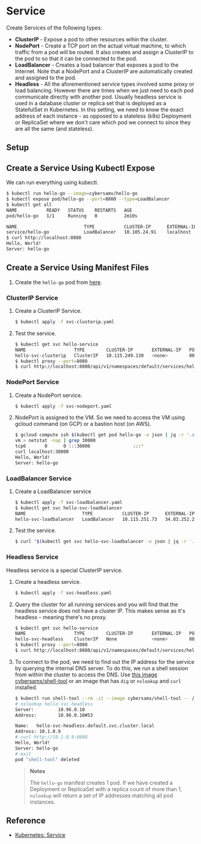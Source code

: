 # Service

Create Services of the following types:

* **ClusterIP** - Expose a pod to other resources wihin the cluster.
* **NodePort** - Create a TCP port on the actual virtual machine, to which traffic from a pod will be routed. It also creates and assign a ClusterIP to the pod to so that it can be connected to the pod.
* **LoadBalancer** - Creates a load balancer that exposes a pod to the Internet. Note that a NodePort and a ClusterIP are automatically created and assigned to the pod.
* **Headless** - All the aforementioned service types involved some proxy or load balancing. However there are times when we just need to each pod communicate directly with another pod. Usually headless service is used in a database cluster or replica set that is deployed as a StatefulSet in Kubernetes. In this setting, we need to know the exact address of each instance - as opposed to a stateless (k8s) Deployment or ReplicaSet where we don't care which pod we connect to since they are all the same (and stateless).

## Setup

## Create a Service Using Kubectl Expose

We can run everything using kubectl.

```bash
$ kubectl run hello-go --image=cybersamx/hello-go
$ kubectl expose pod/hello-go --port=8080 --type=LoadBalancer
$ kubectl get all
NAME           READY   STATUS    RESTARTS   AGE
pod/hello-go   1/1     Running   0          2m10s

NAME                         TYPE           CLUSTER-IP      EXTERNAL-IP   PORT(S)          AGE
service/hello-go             LoadBalancer   10.105.24.91    localhost     8080:31400/TCP   11s
$ curl http://localhost:8080
Hello, World!
Server: hello-go
```

## Create a Service Using Manifest Files

1. Create the `hello-go` pod from [here](../pod).

### ClusterIP Service
 
1. Create a ClusterIP Service.

   ```bash
   $ kubectl apply -f svc-clusterip.yaml
   ```
    
1. Test the service.

   ```bash
   $ kubectl get svc hello-service
   NAME                  TYPE        CLUSTER-IP       EXTERNAL-IP   PORT(S)    AGE
   hello-svc-clusterip   ClusterIP   10.115.249.130   <none>        8080/TCP   43s
   $ kubectl proxy --port=8080
   $ curl http://localhost:8080/api/v1/namespaces/default/services/hello-service/proxy
   ```

### NodePort Service

1. Create a NodePort service.

   ```bash
   $ kubectl apply -f svc-nodeport.yaml
   ```

1. NodePort is assigned to the VM. So we need to access the VM using gcloud command (on GCP) or a bastion host (on AWS).

   ```bash
   $ gcloud compute ssh $(kubectl get pod hello-go -o json | jq -r '.spec.nodeName')
   vm > netstat -nap | grep 30000
   tcp6       0      0 :::30000                :::*                    LISTEN      -
   curl localhost:30000
   Hello, World!
   Server: hello-go
   ```

### LoadBalancer Service

1. Create a LoadBalancer service

   ```bash
   $ kubectl apply -f svc-loadbalancer.yaml
   $ kubectl get svc hello-svc-loadbalancer
   NAME                     TYPE           CLUSTER-IP      EXTERNAL-IP     PORT(S)          AGE
   hello-svc-loadbalancer   LoadBalancer   10.115.251.73   34.83.252.220   8080:30190/TCP   54s
   ```
   
1. Test the service.

   ```bash
   $ curl "$(kubectl get svc hello-svc-loadbalancer -o json | jq -r '.status.loadBalancer.ingress[0].ip'):8080"
   ```

### Headless Service

Headless service is a special ClusterIP service.

1. Create a headless service.

   ```bash
   $ kubectl apply -f svc-headless.yaml
   ```
    
1. Query the cluster for all running services and you will find that the headless service does not have a cluster IP. This makes sense as it's headless - meaning there's no proxy.

   ```bash
   $ kubectl get svc hello-service
   NAME                  TYPE        CLUSTER-IP       EXTERNAL-IP   PORT(S)    AGE
   hello-svc-headless    ClusterIP   None             <none>        8080/TCP   30s
   $ kubectl proxy --port=8080
   $ curl http://localhost:8080/api/v1/namespaces/default/services/hello-service/proxy
   ```

1. To connect to the pod, we need to find out the IP address for the service by querying the internal DNS server. To do this, we run a shell session from within the cluster to access the DNS. Use [this image cybersamx/shell-tool](../../docker/shell-tool) or an image that has `dig` or `nslookup` and `curl` installed.

   ```bash
   $ kubectl run shell-tool --rm -it --image cybersamx/shell-tool -- /bin/bash
   # nslookup hello-svc-headless
   Server:         10.96.0.10
   Address:        10.96.0.10#53
   
   Name:   hello-svc-headless.default.svc.cluster.local
   Address: 10.1.0.9
   # curl http://10.1.0.9:8080
   Hello, World!
   Server: hello-go
   # exit
   pod "shell-tool" deleted
   ```
   
   > **Notes**
   >
   > The `hello-go` manifest creates 1 pod. If we have created a Deployment or ReplicaSet with a replica count of more than 1, `nslookup` will return a set of IP addresses matching all pod instances.

## Reference

* [Kubernetes: Service](https://kubernetes.io/docs/concepts/services-networking/service/)
